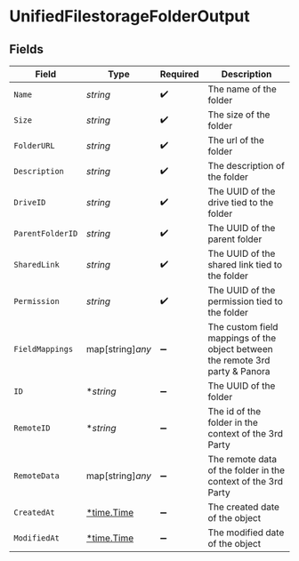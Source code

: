 # UnifiedFilestorageFolderOutput


## Fields

| Field                                                                         | Type                                                                          | Required                                                                      | Description                                                                   |
| ----------------------------------------------------------------------------- | ----------------------------------------------------------------------------- | ----------------------------------------------------------------------------- | ----------------------------------------------------------------------------- |
| `Name`                                                                        | *string*                                                                      | :heavy_check_mark:                                                            | The name of the folder                                                        |
| `Size`                                                                        | *string*                                                                      | :heavy_check_mark:                                                            | The size of the folder                                                        |
| `FolderURL`                                                                   | *string*                                                                      | :heavy_check_mark:                                                            | The url of the folder                                                         |
| `Description`                                                                 | *string*                                                                      | :heavy_check_mark:                                                            | The description of the folder                                                 |
| `DriveID`                                                                     | *string*                                                                      | :heavy_check_mark:                                                            | The UUID of the drive tied to the folder                                      |
| `ParentFolderID`                                                              | *string*                                                                      | :heavy_check_mark:                                                            | The UUID of the parent folder                                                 |
| `SharedLink`                                                                  | *string*                                                                      | :heavy_check_mark:                                                            | The UUID of the shared link tied to the folder                                |
| `Permission`                                                                  | *string*                                                                      | :heavy_check_mark:                                                            | The UUID of the permission tied to the folder                                 |
| `FieldMappings`                                                               | map[string]*any*                                                              | :heavy_minus_sign:                                                            | The custom field mappings of the object between the remote 3rd party & Panora |
| `ID`                                                                          | **string*                                                                     | :heavy_minus_sign:                                                            | The UUID of the folder                                                        |
| `RemoteID`                                                                    | **string*                                                                     | :heavy_minus_sign:                                                            | The id of the folder in the context of the 3rd Party                          |
| `RemoteData`                                                                  | map[string]*any*                                                              | :heavy_minus_sign:                                                            | The remote data of the folder in the context of the 3rd Party                 |
| `CreatedAt`                                                                   | [*time.Time](https://pkg.go.dev/time#Time)                                    | :heavy_minus_sign:                                                            | The created date of the object                                                |
| `ModifiedAt`                                                                  | [*time.Time](https://pkg.go.dev/time#Time)                                    | :heavy_minus_sign:                                                            | The modified date of the object                                               |